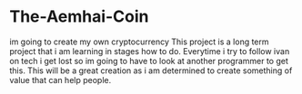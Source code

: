 # The-Aemhai-Coin
im going to create my own cryptocurrency
This project is a long term project that i am learning in stages how to do. Everytime i try to follow ivan on tech i get lost so im going to have to look at another programmer to get this. This will be a great creation as i am determined to create something of value that can help people.
